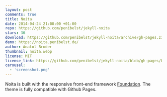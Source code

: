 ```yaml
---
layout: post
comments: true
title: Noita
date: 2014-04-24 21:00:00 +01:00
repo: https://github.com/penibelst/jekyll-noita
stars: 36
download: https://github.com/penibelst/jekyll-noita/archive/gh-pages.zip
demo: https://noita.penibelst.de/
author: Anatol Broder
thumbnail: noita.webp
license: MIT
license_link: https://github.com/penibelst/jekyll-noita/blob/gh-pages/LICENSE
carousel:
  - 'screenshot.png'
---
```


Noita is built with the responsive front-end framework [Foundation](https://foundation.zurb.com/). The theme is fully compatible with Github Pages.
